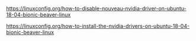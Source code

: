 https://linuxconfig.org/how-to-disable-nouveau-nvidia-driver-on-ubuntu-18-04-bionic-beaver-linux

https://linuxconfig.org/how-to-install-the-nvidia-drivers-on-ubuntu-18-04-bionic-beaver-linux
